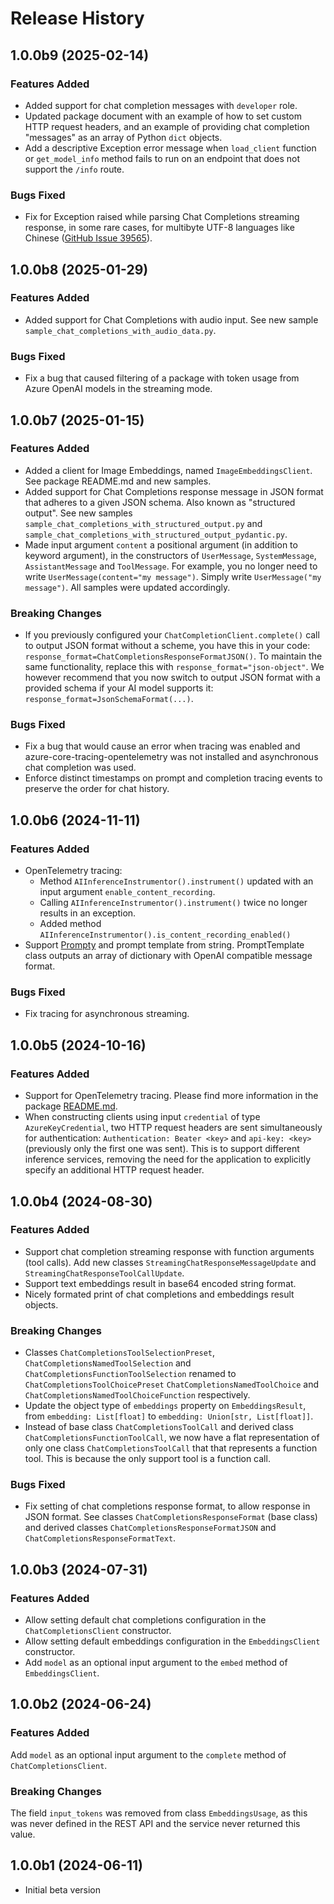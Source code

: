 # Release History

## 1.0.0b9 (2025-02-14)

### Features Added

* Added support for chat completion messages with `developer` role.
* Updated package document with an example of how to set custom HTTP request headers,
and an example of providing chat completion "messages" as an array of Python `dict` objects.
* Add a descriptive Exception error message when `load_client` function or
`get_model_info` method fails to run on an endpoint that does not support the `/info` route.

### Bugs Fixed

* Fix for Exception raised while parsing Chat Completions streaming response, in some rare cases, for
multibyte UTF-8 languages like Chinese ([GitHub Issue 39565](https://github.com/Azure/azure-sdk-for-python/issues/39565)).

## 1.0.0b8 (2025-01-29)

### Features Added

* Added support for Chat Completions with audio input. See new sample `sample_chat_completions_with_audio_data.py`.

### Bugs Fixed

* Fix a bug that caused filtering of a package with token usage from Azure OpenAI models in the streaming mode.

## 1.0.0b7 (2025-01-15)

### Features Added

* Added a client for Image Embeddings, named `ImageEmbeddingsClient`. See package README.md and new samples.
* Added support for Chat Completions response message in JSON format that adheres to a given JSON schema. Also known
as "structured output". See new samples `sample_chat_completions_with_structured_output.py` and
`sample_chat_completions_with_structured_output_pydantic.py`.
* Made input argument `content` a positional argument (in addition to keyword argument), in the constructors of
`UserMessage`, `SystemMessage`, `AssistantMessage` and `ToolMessage`. For example, you no longer need to write
`UserMessage(content="my message")`. Simply write `UserMessage("my message")`. All samples were updated accordingly.

### Breaking Changes

* If you previously configured your `ChatCompletionClient.complete()` call to output JSON format without a scheme, you have this in your code: `response_format=ChatCompletionsResponseFormatJSON()`. To maintain the same functionality, replace this with `response_format="json-object"`. We however recommend that you now switch to output JSON format with a provided schema if your AI model supports it: `response_format=JsonSchemaFormat(...)`.

### Bugs Fixed

* Fix a bug that would cause an error when tracing was enabled and azure-core-tracing-opentelemetry was not installed and asynchronous chat completion was used.
* Enforce distinct timestamps on prompt and completion tracing events to preserve the order for chat history.

## 1.0.0b6 (2024-11-11)

### Features Added

* OpenTelemetry tracing:
  * Method `AIInferenceInstrumentor().instrument()` updated with an input argument `enable_content_recording`.
  * Calling `AIInferenceInstrumentor().instrument()` twice no longer results in an exception.
  * Added method `AIInferenceInstrumentor().is_content_recording_enabled()`
* Support [Prompty](https://github.com/microsoft/prompty) and prompt template from string. PromptTemplate class outputs an array of dictionary with OpenAI compatible message format.

### Bugs Fixed

* Fix tracing for asynchronous streaming.

## 1.0.0b5 (2024-10-16)

### Features Added

* Support for OpenTelemetry tracing. Please find more information in the package [README.md](https://github.com/Azure/azure-sdk-for-python/blob/main/sdk/ai/azure-ai-inference/README.md).
* When constructing clients using input `credential` of type `AzureKeyCredential`, two HTTP request headers are sent simultaneously for authentication: `Authentication: Beater <key>` and `api-key: <key>` (previously only the first one was sent). This is to support different inference services, removing the need for the application to explicitly specify an additional HTTP request header.

## 1.0.0b4 (2024-08-30)

### Features Added

* Support chat completion streaming response with function arguments (tool calls). Add new classes
`StreamingChatResponseMessageUpdate` and `StreamingChatResponseToolCallUpdate`.
* Support text embeddings result in base64 encoded string format.
* Nicely formated print of chat completions and embeddings result objects.

### Breaking Changes

* Classes `ChatCompletionsToolSelectionPreset`, `ChatCompletionsNamedToolSelection` and `ChatCompletionsFunctionToolSelection` renamed to `ChatCompletionsToolChoicePreset` `ChatCompletionsNamedToolChoice` and `ChatCompletionsNamedToolChoiceFunction` respectively.
* Update the object type of `embeddings` property on `EmbeddingsResult`, from `embedding: List[float]` to `embedding: Union[str, List[float]]`.
* Instead of base class `ChatCompletionsToolCall` and derived class `ChatCompletionsFunctionToolCall`, we now have a flat representation of only one class `ChatCompletionsToolCall` that that represents a function tool. This is because the only support tool is a function call.

### Bugs Fixed

* Fix setting of chat completions response format, to allow response in JSON format. See classes `ChatCompletionsResponseFormat` (base class) and
derived classes `ChatCompletionsResponseFormatJSON` and `ChatCompletionsResponseFormatText`.

## 1.0.0b3 (2024-07-31)

### Features Added

* Allow setting default chat completions configuration in the `ChatCompletionsClient` constructor.
* Allow setting default embeddings configuration in the `EmbeddingsClient` constructor.
* Add `model` as an optional input argument to the `embed` method of `EmbeddingsClient`.

## 1.0.0b2 (2024-06-24)

### Features Added

Add `model` as an optional input argument to the `complete` method of `ChatCompletionsClient`.

### Breaking Changes

The field `input_tokens` was removed from class `EmbeddingsUsage`, as this was never defined in the
REST API and the service never returned this value.

## 1.0.0b1 (2024-06-11)

* Initial beta version
